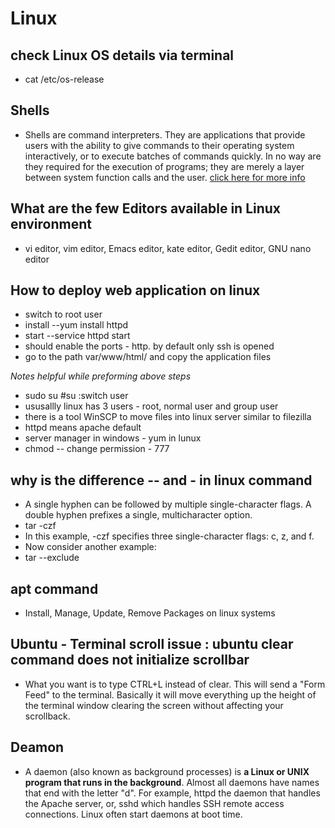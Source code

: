 # Linux

## check Linux OS details via terminal
* cat /etc/os-release

##  Shells 
* Shells are command interpreters. They are applications that provide users with the ability to give commands to their operating system interactively, or to execute batches of commands quickly. In no way are they required for the execution of programs; they are merely a layer between system function calls and the user.
[click here for more info](http://mywiki.wooledge.org/BashGuide)

## What are the few Editors available in Linux environment
*  vi editor, vim editor, Emacs editor, kate editor, Gedit editor, GNU nano editor

## How to deploy web application on linux
* switch to root user
* install --yum install httpd
* start		--service httpd start
* should enable the ports - http. by default only ssh is opened
* go to the path var/www/html/ and copy the application files

_Notes helpful while preforming above steps_
* sudo su #su :switch user
* ususallly linux has 3 users - root, normal user and group user
* there is a tool WinSCP to move files into linux server similar to filezilla
* httpd means apache default 
* server manager in windows - yum in lunux
* chmod -- change permission - 777

## why is the difference -- and - in linux command
* A single hyphen can be followed by multiple single-character flags. A double hyphen prefixes a single, multicharacter option.
* tar -czf
* In this example, -czf specifies three single-character flags: c, z, and f.
* Now consider another example:
* tar --exclude

## apt command
* Install, Manage, Update, Remove Packages on linux systems 

## Ubuntu - Terminal scroll issue : ubuntu clear command does not initialize scrollbar
* What you want is to type CTRL+L instead of clear. This will send a "Form Feed" to the terminal. Basically it will move everything up the height of the terminal window clearing the screen without affecting your scrollback.

## Deamon
* A daemon (also known as background processes) is **a Linux or UNIX program that runs in the background**. Almost all daemons have names that end with the letter "d". For example, httpd the daemon that handles the Apache server, or, sshd which handles SSH remote access connections. Linux often start daemons at boot time.


